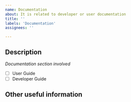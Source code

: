 ```yaml
---
name: Documentation
about: It is related to developer or user documentation
title: ''
labels: 'Documentation'
assignees: ''

---
```


## Description
<!-- A few sentences describing the documentation request -->
<!-- screenshot, video, or link to mockup/prototype are welcome -->

*Documentation section involved*
- [ ] User Guide
- [ ] Developer Guide

## Other useful information
